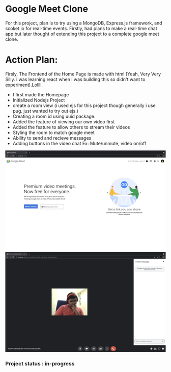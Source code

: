 # Google Meet Clone

For this project, plan is to try using a MongoDB, Express.js framework, and scoket.io for real-time events. Firstly, had plans to make
a real-time chat app but later thought of extending this project to a complete google meet clone.


# Action Plan:

Firsly, The Frontend of the Home Page is made with html (Yeah, Very Very Silly. i was learning react when i was building this so didn't want to experiment).Lollll.

- I first made the Homepage
- Initialized Nodejs Project
- create a room view (i used ejs for this project though generally i use pug. just wanted to try out ejs.)
- Creating a room id using uuid package.
- Added the feature of viewing our own video first
- Added the feature to allow others to stream their videos
- Styling the room to match google meet
- Ability to send and recieve messages
- Adding buttons in the video chat Ex: Mute/unmute, video on/off

![image_1_Home](Readme-images/Home.png)
![image_2_Meet](Readme-images/Meeting.png)


### Project status : in-progress

